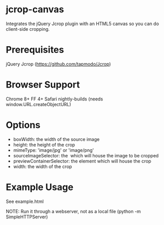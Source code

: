 jcrop-canvas
============
Integrates the jQuery Jcrop plugin with an HTML5 canvas so you can do
client-side cropping.

Prerequisites
=============
jQuery
Jcrop (https://github.com/tapmodo/Jcrop)

Browser Support
===============
Chrome 8+
FF 4+
Safari nightly-builds (needs window.URL.createObjectURL)

Options
=======
 - boxWidth: the width of the source image
 - height: the height of the crop
 - mimeType: 'image/jpg' or 'image/png'
 - sourceImageSelector: the <img> which will house the image to be cropped
 - previewContainerSelector: the element which will house the crop
 - width: the width of the crop

Example Usage
=============
See example.html 

NOTE: Run it through a webserver, not as a local file (python -m 
SimpleHTTPServer)
